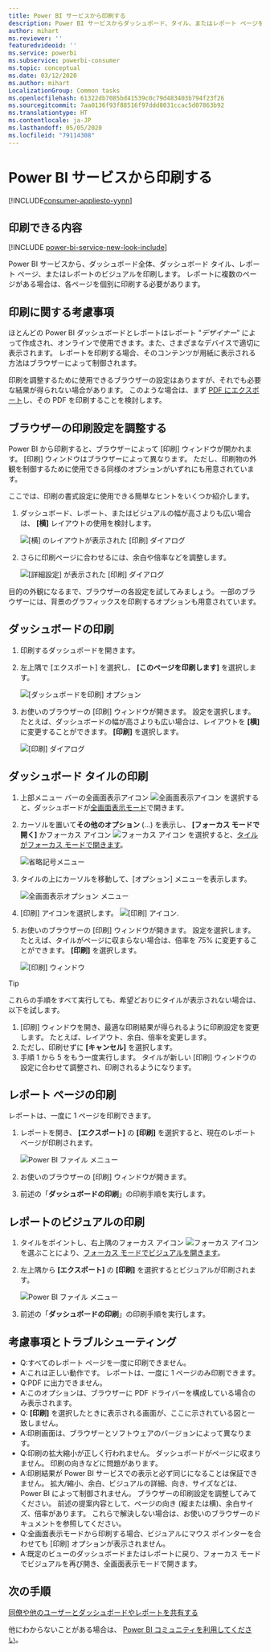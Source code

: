 ```yaml
---
title: Power BI サービスから印刷する
description: Power BI サービスからダッシュボード、タイル、またはレポート ページを印刷します。
author: mihart
ms.reviewer: ''
featuredvideoid: ''
ms.service: powerbi
ms.subservice: powerbi-consumer
ms.topic: conceptual
ms.date: 03/12/2020
ms.author: mihart
LocalizationGroup: Common tasks
ms.openlocfilehash: 61322db7085bd41539c0c79d483403b794f23f26
ms.sourcegitcommit: 7aa0136f93f88516f97ddd8031ccac5d07863b92
ms.translationtype: HT
ms.contentlocale: ja-JP
ms.lasthandoff: 05/05/2020
ms.locfileid: "79114308"
---
```

# <a name="printing-from-the-power-bi-service"></a>Power BI サービスから印刷する

[!INCLUDE[consumer-appliesto-yynn](../includes/consumer-appliesto-yynn.md)]
## <a name="what-can-be-printed"></a>印刷できる内容
[!INCLUDE [power-bi-service-new-look-include](../includes/power-bi-service-new-look-include.md)]

Power BI サービスから、ダッシュボード全体、ダッシュボード タイル、レポート ページ、またはレポートのビジュアルを印刷します。 レポートに複数のページがある場合は、各ページを個別に印刷する必要があります。 

## <a name="printing-considerations"></a>印刷に関する考慮事項

ほとんどの Power BI ダッシュボードとレポートはレポート "*デザイナー*" によって作成され、オンラインで使用できます。また、さまざまなデバイスで適切に表示されます。 レポートを印刷する場合、そのコンテンツが用紙に表示される方法はブラウザーによって制御されます。 

印刷を調整するために使用できるブラウザーの設定はありますが、それでも必要な結果が得られない場合があります。 このような場合は、まず [PDF にエクスポート](end-user-pdf.md)し、その PDF を印刷することを検討します。 

## <a name="adjust-your-browser-print-settings"></a>ブラウザーの印刷設定を調整する
Power BI から印刷すると、ブラウザーによって [印刷] ウィンドウが開かれます。 [印刷] ウィンドウはブラウザーによって異なります。 ただし、印刷物の外観を制御するために使用できる同様のオプションがいずれにも用意されています。 

ここでは、印刷の書式設定に使用できる簡単なヒントをいくつか紹介します。

   > 
1. ダッシュボード、レポート、またはビジュアルの幅が高さよりも広い場合は、 **[横]** レイアウトの使用を検討します。 

   ![[横] のレイアウトが表示された [印刷] ダイアログ](./media/end-user-print/power-bi-landscape-layout.png)

2. さらに印刷ページに合わせるには、余白や倍率などを調整します。 

    ![[詳細設定] が表示された [印刷] ダイアログ](./media/end-user-print/power-bi-margins.png)

目的の外観になるまで、ブラウザーの各設定を試してみましょう。 一部のブラウザーには、背景のグラフィックスを印刷するオプションも用意されています。 

## <a name="print-a-dashboard"></a>ダッシュボードの印刷
1. 印刷するダッシュボードを開きます。
2. 左上隅で [エクスポート] を選択し、 **[このページを印刷します]** を選択します。
   
    ![[ダッシュボードを印刷] オプション](./media/end-user-print/power-bi-dashboard-print.png)

3. お使いのブラウザーの [印刷] ウィンドウが開きます。 設定を選択します。 たとえば、ダッシュボードの幅が高さよりも広い場合は、レイアウトを **[横]** に変更することができます。 **[印刷]** を選択します。
   
    ![[印刷] ダイアログ](./media/end-user-print/power-bi-print-dash.png)

## <a name="print-a-dashboard-tile"></a>ダッシュボード タイルの印刷
1. 上部メニュー バーの全画面表示アイコン ![全画面表示アイコン](./media/end-user-print/power-bi-full-screen.png) を選択すると、ダッシュボードが[全画面表示モード](end-user-focus.md)で開きます。

3. カーソルを置いて**その他のオプション** (...) を表示し、 **[フォーカス モードで開く]** かフォーカス アイコン ![フォーカス アイコン](./media/end-user-print/power-bi-focus-icon.png) を選択すると、[タイルがフォーカス モードで開きます](end-user-focus.md)。
   
    ![省略記号メニュー](./media/end-user-print/power-bi-menu-options.png)

4. タイルの上にカーソルを移動して、[オプション] メニューを表示します。
   
    ![全画面表示オプション メニュー](./media/end-user-print/menu-options-new.png)

4. [印刷] アイコンを選択します。 ![[印刷] アイコン](./media/end-user-print/print-icon.png).     

5. お使いのブラウザーの [印刷] ウィンドウが開きます。 設定を選択します。 たとえば、タイルがページに収まらない場合は、倍率を 75% に変更することができます。 **[印刷]** を選択します。

    ![[印刷] ウィンドウ](./media/end-user-print/power-bi-scale.png) 

> [!TIP]
> これらの手順をすべて実行しても、希望どおりにタイルが表示されない場合は、以下を試します。
> 1. [印刷] ウィンドウを開き、最適な印刷結果が得られるように印刷設定を変更します。 たとえば、レイアウト、余白、倍率を変更します。 
> 2. ただし、印刷せずに **[キャンセル]** を選択します。 
> 3. 手順 1 から 5 をもう一度実行します。 タイルが新しい [印刷] ウィンドウの設定に合わせて調整され、印刷されるようになります。

## <a name="print-a-report-page"></a>レポート ページの印刷
レポートは、一度に 1 ページを印刷できます。

1. レポートを開き、 **[エクスポート]** の **[印刷]** を選択すると、現在のレポート ページが印刷されます。
   
    ![Power BI ファイル メニュー](./media/end-user-print/power-bi-report-print.png)
2. お使いのブラウザーの [印刷] ウィンドウが開きます。

3. 前述の「**ダッシュボードの印刷**」の印刷手順を実行します。
   


## <a name="print-a-report-visual"></a>レポートのビジュアルの印刷
1. タイルをポイントし、右上隅のフォーカス アイコン ![フォーカス アイコン](./media/end-user-print/power-bi-focus-icon.png) を選ぶことにより、[フォーカス モードでビジュアルを開きます](end-user-focus.md)。

2. 左上隅から **[エクスポート]** の **[印刷]** を選択するとビジュアルが印刷されます。

    ![Power BI ファイル メニュー](./media/end-user-print/power-bi-report-print.png)


3. 前述の「**ダッシュボードの印刷**」の印刷手順を実行します。

## <a name="considerations-and-troubleshooting"></a>考慮事項とトラブルシューティング

* Q:すべてのレポート ページを一度に印刷できません。    
* A:これは正しい動作です。 レポートは、一度に 1 ページのみ印刷できます。
* Q:PDF に出力できません。    
* A:このオプションは、ブラウザーに PDF ドライバーを構成している場合のみ表示されます。    
* Q: **[印刷]** を選択したときに表示される画面が、ここに示されている図と一致しません。    
* A:印刷画面は、ブラウザーとソフトウェアのバージョンによって異なります。
* Q:印刷の拡大縮小が正しく行われません。  ダッシュボードがページに収まりません。 印刷の向きなどに問題があります。    
* A:印刷結果が Power BI サービスでの表示と必ず同じになることは保証できません。 拡大/縮小、余白、ビジュアルの詳細、向き、サイズなどは、Power BI によって制御されません。 ブラウザーの印刷設定を調整してみてください。 前述の提案内容として、ページの向き (縦または横)、余白サイズ、倍率があります。 これらで解決しない場合は、お使いのブラウザーのドキュメントを参照してください。      
* Q:全画面表示モードから印刷する場合、ビジュアルにマウス ポインターを合わせても [印刷] オプションが表示されません。   
* A:既定のビューのダッシュボードまたはレポートに戻り、フォーカス モードでビジュアルを再び開き、全画面表示モードで開きます。 

## <a name="next-steps"></a>次の手順
[同僚や他のユーザーとダッシュボードやレポートを共有する](../service-share-dashboards.md)

他にわからないことがある場合は、 [Power BI コミュニティを利用してください](https://community.powerbi.com/)。

